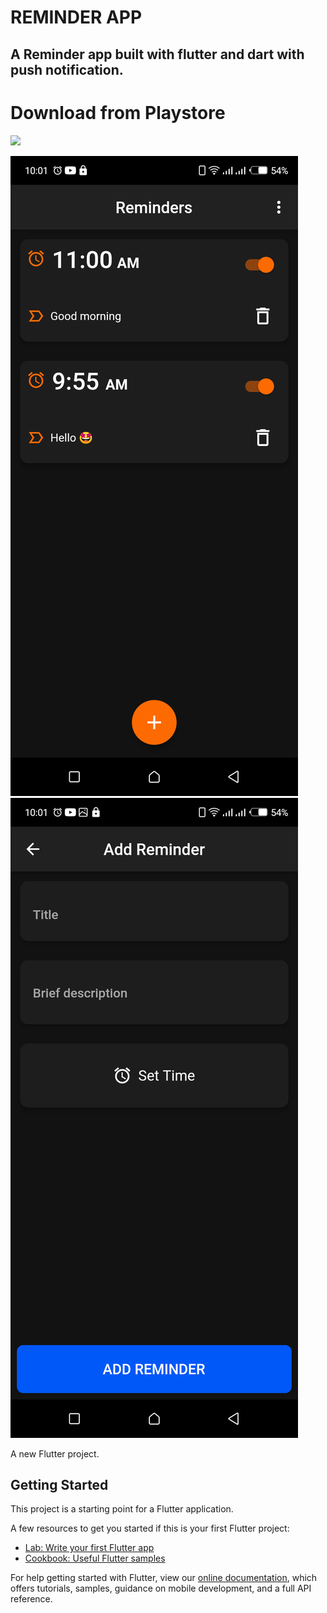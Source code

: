 # REMINDER APP
 
 ## A Reminder app built with flutter and dart with push notification.
 
 # Download from Playstore
 ![](https://play.google.com/store/apps/details?id=com.augustinevictor.reminder_app)
 
 ![](https://github.com/austinevick/Reminder-app/blob/main/screenshot/Screenshot_20210807-100127.png)
 ![](https://github.com/austinevick/Reminder-app/blob/main/screenshot/Screenshot_20210807-100143.png)
 
A new Flutter project.

## Getting Started

This project is a starting point for a Flutter application.

A few resources to get you started if this is your first Flutter project:

- [Lab: Write your first Flutter app](https://flutter.dev/docs/get-started/codelab)
- [Cookbook: Useful Flutter samples](https://flutter.dev/docs/cookbook)

For help getting started with Flutter, view our
[online documentation](https://flutter.dev/docs), which offers tutorials,
samples, guidance on mobile development, and a full API reference.
